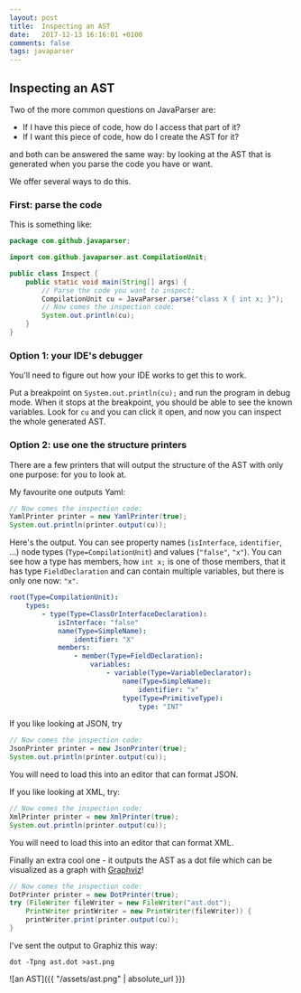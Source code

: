 ```yaml
---
layout: post
title:  Inspecting an AST
date:   2017-12-13 16:16:01 +0100
comments: false
tags: javaparser
---
```

## Inspecting an AST

Two of the more common questions on JavaParser are:
* If I have this piece of code, how do I access that part of it?
* If I want this piece of code, how do I create the AST for it?

and both can be answered the same way:
by looking at the AST that is generated when you parse the code you have or want.

We offer several ways to do this.

### First: parse the code

This is something like:
```java
package com.github.javaparser;

import com.github.javaparser.ast.CompilationUnit;

public class Inspect {
    public static void main(String[] args) {
        // Parse the code you want to inspect:
        CompilationUnit cu = JavaParser.parse("class X { int x; }");
        // Now comes the inspection code:
        System.out.println(cu);
    }
}
```

### Option 1: your IDE's debugger

You'll need to figure out how your IDE works to get this to work.

Put a breakpoint on `System.out.println(cu);` and run the program in debug mode.
When it stops at the breakpoint,
you should be able to see the known variables.
Look for `cu` and you can click it open,
and now you can inspect the whole generated AST.

### Option 2: use one the structure printers

There are a few printers that will output the structure of the AST with only one purpose: for you to look at.

My favourite one outputs Yaml:
```java
// Now comes the inspection code:
YamlPrinter printer = new YamlPrinter(true);
System.out.println(printer.output(cu));
```

Here's the output.
You can see property names (`isInterface`, `identifier`, ...)
node types (`Type=CompilationUnit`) and values (`"false"`, `"x"`).
You can see how a type has members,
how `int x;` is one of those members,
that it has type `FieldDeclaration`
and can contain multiple variables,
but there is only one now: `"x"`.
```yaml
root(Type=CompilationUnit): 
    types: 
        - type(Type=ClassOrInterfaceDeclaration): 
            isInterface: "false"
            name(Type=SimpleName): 
                identifier: "X"
            members: 
                - member(Type=FieldDeclaration): 
                    variables: 
                        - variable(Type=VariableDeclarator): 
                            name(Type=SimpleName): 
                                identifier: "x"
                            type(Type=PrimitiveType): 
                                type: "INT"
```


If you like looking at JSON, try
```java
// Now comes the inspection code:
JsonPrinter printer = new JsonPrinter(true);
System.out.println(printer.output(cu));
```
You will need to load this into an editor that can format JSON.

If you like looking at XML, try:
```java
// Now comes the inspection code:
XmlPrinter printer = new XmlPrinter(true);
System.out.println(printer.output(cu));
```
You will need to load this into an editor that can format XML.

Finally an extra cool one - it outputs the AST as a dot file which can be visualized as a graph with [Graphviz](http://graphviz.org/)!
```java
// Now comes the inspection code:
DotPrinter printer = new DotPrinter(true);
try (FileWriter fileWriter = new FileWriter("ast.dot");
    PrintWriter printWriter = new PrintWriter(fileWriter)) {
    printWriter.print(printer.output(cu));
}
```
I've sent the output to Graphiz this way:
```
dot -Tpng ast.dot >ast.png
```

![an AST]({{ "/assets/ast.png" | absolute_url }})